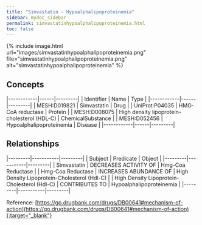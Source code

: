 ```yaml
---
title: "Simvastatin - Hypoalphalipoproteinemia"
sidebar: mydoc_sidebar
permalink: simvastatinhypoalphalipoproteinemia.html
toc: false 
---
```


{% include image.html url="images/simvastatinhypoalphalipoproteinemia.png" file="simvastatinhypoalphalipoproteinemia.png" alt="simvastatinhypoalphalipoproteinemia" %}

## Concepts

|------------|------|---------|
| Identifier | Name | Type    |
|------------|------|---------|
| MESH:D019821 | Simvastatin | Drug |
| UniProt:P04035 | HMG-CoA reductase | Protein |
| MESH:D008075 | High density lipoprotein-cholesterol (HDL-C) | ChemicalSubstance |
| MESH:D052456 | Hypoalphalipoproteinemia | Disease |
|------------|------|---------|

## Relationships

|---------|-----------|---------|
| Subject | Predicate | Object  |
|---------|-----------|---------|
| Simvastatin | DECREASES ACTIVITY OF | Hmg-Coa Reductase |
| Hmg-Coa Reductase | INCREASES ABUNDANCE OF | High Density Lipoprotein-Cholesterol (Hdl-C) |
| High Density Lipoprotein-Cholesterol (Hdl-C) | CONTRIBUTES TO | Hypoalphalipoproteinemia |
|---------|-----------|---------|

Reference: [https://go.drugbank.com/drugs/DB00641#mechanism-of-action](https://go.drugbank.com/drugs/DB00641#mechanism-of-action){:target="_blank"}